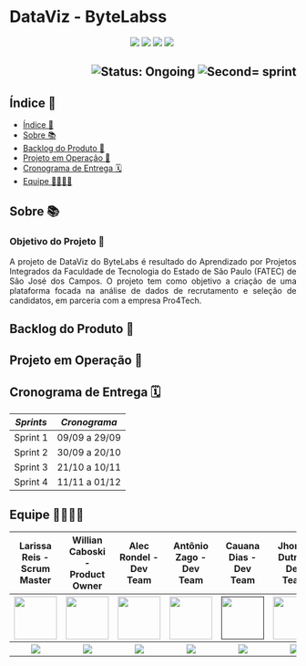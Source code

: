 # DataViz - ByteLabss

<p align="center">
        <img src="https://img.shields.io/badge/vuejs-%2335495e.svg?style=for-the-badge&logo=vuedotjs&logoColor=%234FC08D">
        <img src="https://img.shields.io/badge/java-%23ED8B00.svg?style=for-the-badge&logo=openjdk&logoColor=white">
        <img src="https://img.shields.io/badge/jira-%230A0FFF.svg?style=for-the-badge&logo=jira&logoColor=white">
        <img src="https://img.shields.io/badge/docker-%230db7ed.svg?style=for-the-badge&logo=docker&logoColor=white">
        <img src="https://img.shields.io/badge/" alt="">
</p>

<h2 align="right">
        <img src="https://img.shields.io/badge/status-ongoing-blue?style=for-the-badge&logo=appveyor" alt="Status: Ongoing">   
        <img src="https://img.shields.io/badge/sprint-1-blue?style=for-the-badge&logo=appveyor" alt="Second= sprint">
</h2>

## Índice 📎

- [Índice 📎](#indice)
- [Sobre 📚](#sobre)
- [Backlog do Produto 📍](#backlog-do-produto)
- [Projeto em Operação 📱](#projeto-em-operaçao)
- [Cronograma de Entrega 🗓](#cronograma-de-entrega)
- [Equipe 👩‍💻👨‍💻](#equipe)

## Sobre 📚

### Objetivo do Projeto 🎯

<p align="justify">
        A projeto de DataViz do ByteLabs é resultado do Aprendizado por Projetos Integrados da Faculdade de Tecnologia do Estado de São Paulo (FATEC) de São José dos Campos. O projeto tem como objetivo a criação de uma plataforma focada na análise de dados de recrutamento e seleção de candidatos, em parceria com a empresa Pro4Tech.
</p>

<p align="justify"></p>

## Backlog do Produto 📍

## Projeto em Operação 📱

## Cronograma de Entrega 🗓

| *Sprints*  | *Cronograma*             | 
| ---------- | ----------               | 
|  Sprint 1  |  09/09 a 29/09           | 
|  Sprint 2  |  30/09 a 20/10           | 
|  Sprint 3  |  21/10 a 10/11           | 
|  Sprint 4  |  11/11 a 01/12           |    

## Equipe 👩‍💻👨‍💻

<body>
        <div align="center">
                <table>
                        <thead>
                                <th>Larissa Reis - Scrum Master</th>
                                <th>Willian Caboski - Product Owner</th>
                                <th>Alec Rondel - Dev Team</th>
                                <th>Antônio Zago - Dev Team</th>
                                <th>Cauana Dias - Dev Team</th>
                                <th>Jhonny Dutra - Dev Team</th>
                                <th>Nicolas Cursino - Dev Team</th>
                        <thead>
                        <tbody>
                                <tr>
                                        <th><a href="https://github.com/larissa-fernanda"><img src="https://avatars.githubusercontent.com/u/111530654?v=4" width="75px" height="75px"/></a></th>
                                        <th><a href="https://github.com/DankoCaboski"><img src="https://avatars.githubusercontent.com/u/109988937?v=4" width="75px" height="75px"/></a></th>
                                        <th><a href="https://github.com/aleclr"><img src="https://avatars.githubusercontent.com/u/43094055?v=4" width="75px" height="75px"/></a></th>
                                        <th><a href="https://github.com/Antonio-Zago"><img src="https://avatars.githubusercontent.com/u/80283126?v=4" width="75px" height="75px"/></a></th>
                                        <th><a href=""><img src="" width="75px" height="75px"/></a></th>
                                        <th><a href="https://github.com/dutrajy"><img src="https://avatars.githubusercontent.com/u/122806886?v=4" width="75px" height="75px"/></a></th>
                                        <th><a href="https://github.com/nicursino"><img src="https://avatars.githubusercontent.com/u/67070670?v=4" width="75px" height="75px"/></a></th>
                                </tr>
                                <tr>
                                        <th><a href="https://www.linkedin.com/in/larissa-reis-693568250"><img src="https://img.shields.io/badge/LinkedIn-0077B5?style=for-the-badge&logo=linkedin&logoColor=white"></a></th>
                                        <th><a href=""><img src="https://img.shields.io/badge/LinkedIn-0077B5?style=for-the-badge&logo=linkedin&logoColor=white"></a></th>
                                        <th><a href="linkedin.com/in/alecrondel"><img src="https://img.shields.io/badge/LinkedIn-0077B5?style=for-the-badge&logo=linkedin&logoColor=white"></a></th>
                                        <th><a href="https://www.linkedin.com/in/antonio-zago-24230b206"><img src="https://img.shields.io/badge/LinkedIn-0077B5?style=for-the-badge&logo=linkedin&logoColor=white"></a></th>
                                        <th><a href="https://www.linkedin.com/in/cauanadias?utm_source=share&utm_campaign=share_via&utm_content=profile&utm_medium=android_app"><img src="https://img.shields.io/badge/LinkedIn-0077B5?style=for-the-badge&logo=linkedin&logoColor=white"></a></th>
                                        <th><a href="https://www.linkedin.com/in/dutrajy?utm_source=share&utm_campaign=share_via&utm_content=profile&utm_medium=android_app"><img src="https://img.shields.io/badge/LinkedIn-0077B5?style=for-the-badge&logo=linkedin&logoColor=white"></a></th>
                                        <th><a href="https://www.linkedin.com/in/nicolas-magarifuchi-406935184"><img src="https://img.shields.io/badge/LinkedIn-0077B5?style=for-the-badge&logo=linkedin&logoColor=white"></a></th>
                                </tr>
                        <tbody>
                </table>
        </div>
</body>
